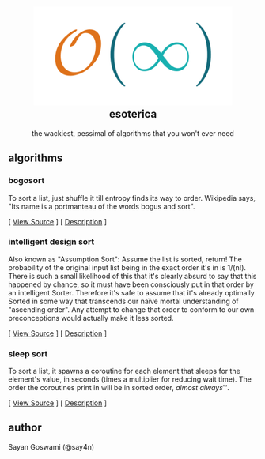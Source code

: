 <h2 align="center">
    <img src="assets/esoterica.svg" style="background-color:rgba(0,0,0,0);" height="200" alt="esoterica"></a>
    <br>esoterica<br>
</h2>
<p align="center">
the wackiest, pessimal of algorithms that you won't ever need
</p>

## algorithms

### bogosort

To sort a list, just shuffle it till entropy finds its way to order. Wikipedia says, "Its name is a portmanteau of the words bogus and sort".

[ [View Source](https://github.com/say4n/esoterica/blob/master/bogosort.py) ]
[ [Description](https://en.wikipedia.org/wiki/Bogosort) ]

### intelligent design sort

Also known as "Assumption Sort": Assume the list is sorted, return!
The probability of the original input list being in the exact order it's in is 1/(n!). There is such a small likelihood of this that it's clearly absurd to say that this happened by chance, so it must have been consciously put in that order by an intelligent Sorter. Therefore it's safe to assume that it's already optimally Sorted in some way that transcends our naïve mortal understanding of "ascending order". Any attempt to change that order to conform to our own preconceptions would actually make it less sorted.

[ [View Source](https://github.com/say4n/esoterica/blob/master/idsort.py) ]
[ [Description](https://www.dangermouse.net/esoteric/intelligentdesignsort.html) ]

### sleep sort

To sort a list, it spawns a coroutine for each element that sleeps for the element's value, in seconds (times a multiplier for reducing wait time). The order the coroutines print in will be in sorted order, _almost always_&trade;.

[ [View Source](https://github.com/say4n/esoterica/blob/master/sleepsort.py) ]
[ [Description](https://www.reddit.com/r/algorithms/comments/9p4z8m/what_are_some_esoteric_algorithm_that_you_know/e7z4adl/) ]

## author

Sayan Goswami (@say4n)
